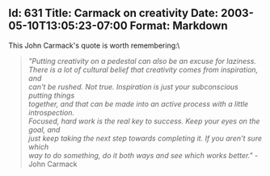 Id: 631
Title: Carmack on creativity
Date: 2003-05-10T13:05:23-07:00
Format: Markdown
--------------
This John Carmack's quote is worth remembering:\

> *"Putting creativity on a pedestal can also be an excuse for
> laziness.\
>  There is a lot of cultural belief that creativity comes from
> inspiration, and\
>  can't be rushed. Not true. Inspiration is just your subconscious
> putting things\
>  together, and that can be made into an active process with a little
> introspection.\
>  Focused, hard work is the real key to success. Keep your eyes on the
> goal, and\
>  just keep taking the next step towards completing it. If you aren't
> sure which\
>  way to do something, do it both ways and see which works better."* -
> John Carmack
